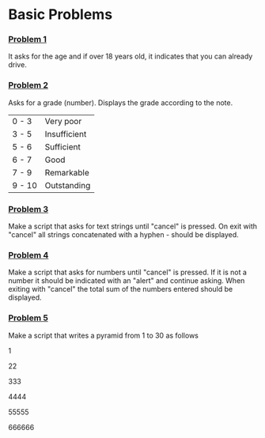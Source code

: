 # Basic Problems

### [Problem 1](/src/js/Modules/problem-1.js)

It asks for the age and if over 18 years old, it indicates that you can already drive.

### [Problem 2](/src/js/Modules/problem-2.js)

Asks for a grade (number). Displays the grade according to the note.

|        |              |
| ------ | ------------ |
| 0 - 3  | Very poor    |
| 3 - 5  | Insufficient |
| 5 - 6  | Sufficient   |
| 6 - 7  | Good         |
| 7 - 9  | Remarkable   |
| 9 - 10 | Outstanding  |

### [Problem 3](/src/js/Modules/problem-3.js)

Make a script that asks for text strings until "cancel" is pressed. On exit with "cancel" all strings concatenated with a hyphen - should be displayed.

### [Problem 4](/src/js/Modules/problem-4.js)

Make a script that asks for numbers until "cancel" is pressed. If it is not a number it should be indicated with an "alert" and continue asking. When exiting with "cancel" the total sum of the numbers entered should be displayed.

### [Problem 5](/src/js/Modules/problem-5.js)

Make a script that writes a pyramid from 1 to 30 as follows

1

22

333

4444

55555

666666
